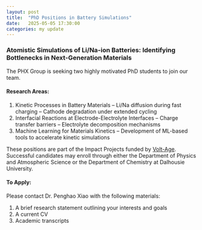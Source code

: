 ```yaml
---
layout: post
title:  "PhD Positions in Battery Simulations"
date:   2025-05-05 17:30:00
categories: my update
---
```

### Atomistic Simulations of Li/Na-ion Batteries: Identifying Bottlenecks in Next-Generation Materials
 

The PHX Group is seeking two highly motivated PhD students to join our team. 
#### Research Areas:
1.	Kinetic Processes in Battery Materials
– Li/Na diffusion during fast charging
– Cathode degradation under extended cycling
2.	Interfacial Reactions at Electrode-Electrolyte Interfaces
– Charge transfer barriers
– Electrolyte decomposition mechanisms
3.	Machine Learning for Materials Kinetics
– Development of ML-based tools to accelerate kinetic simulations

These positions are part of the Impact Projects funded by [Volt-Age](https://www.concordia.ca/research/volt-age/initiatives/impact-programs.html). Successful candidates may enroll through either the Department of Physics and Atmospheric Science or the Department of Chemistry at Dalhousie University.

#### To Apply:
Please contact Dr. Penghao Xiao with the following materials:
1.	A brief research statement outlining your interests and goals
2.	A current CV
3.	Academic transcripts

